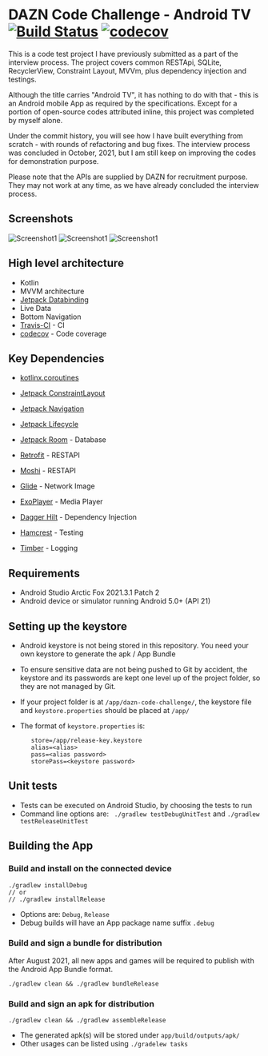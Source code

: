 # DAZN Code Challenge - Android TV [![Build Status](https://app.travis-ci.com/ryanwong-uk/dazn-code-challenge.svg?branch=main)](https://app.travis-ci.com/ryanwong-uk/dazn-code-challenge) [![codecov](https://codecov.io/gh/ryanwong-uk/dazn-code-challenge/branch/main/graph/badge.svg?token=YK2DNKYBRO)](https://codecov.io/gh/ryanwong-uk/dazn-code-challenge)

This is a code test project I have previously submitted as a part of the interview process. The
project covers common RESTApi, SQLite, RecyclerView, Constraint Layout, MVVm, plus dependency
injection and testings.

Although the title carries "Android TV", it has nothing to do with that - this is an Android mobile
App as required by the specifications. Except for a portion of open-source codes attributed inline,
this project was completed by myself alone.

Under the commit history, you will see how I have built everything from scratch - with rounds of
refactoring and bug fixes. The interview process was concluded in October, 2021, but I am still keep
on improving the codes for demonstration purpose.

Please note that the APIs are supplied by DAZN for recruitment purpose. They may not work at any
time, as we have already concluded the interview process.

## Screenshots

![Screenshot1](screenshots/screen0.png) ![Screenshot1](screenshots/screen1.png) ![Screenshot1](screenshots/screen2.png)

## High level architecture

* Kotlin
* MVVM architecture
* [Jetpack Databinding](https://developer.android.com/jetpack/androidx/releases/databinding)
* Live Data
* Bottom Navigation
* [Travis-CI](https://travis-ci.org/) - CI
* [codecov](https://codecov.io/) - Code coverage

## Key Dependencies

* [kotlinx.coroutines](https://github.com/Kotlin/kotlinx.coroutines)
* [Jetpack ConstraintLayout](https://developer.android.com/jetpack/androidx/releases/constraintlayout)
* [Jetpack Navigation](https://developer.android.com/jetpack/androidx/releases/navigation)
* [Jetpack Lifecycle](https://developer.android.com/jetpack/androidx/releases/lifecycle)
* [Jetpack Room](https://developer.android.com/jetpack/androidx/releases/room) - Database

* [Retrofit](https://square.github.io/retrofit/) - RESTAPI
* [Moshi](https://github.com/square/moshi) - RESTAPI
* [Glide](https://github.com/bumptech/glide) - Network Image
* [ExoPlayer](https://github.com/google/ExoPlayer) - Media Player
* [Dagger Hilt](https://dagger.dev/hilt/) - Dependency Injection
* [Hamcrest](http://hamcrest.org/JavaHamcrest/) - Testing
* [Timber](https://github.com/JakeWharton/timber) - Logging

## Requirements

* Android Studio Arctic Fox 2021.3.1 Patch 2
* Android device or simulator running Android 5.0+ (API 21)

## Setting up the keystore

* Android keystore is not being stored in this repository. You need your own keystore to generate
  the apk / App Bundle

* To ensure sensitive data are not being pushed to Git by accident, the keystore and its passwords
  are kept one level up of the project folder, so they are not managed by Git.

* If your project folder is at `/app/dazn-code-challenge/`, the keystore file
  and `keystore.properties` should be placed at `/app/`

* The format of `keystore.properties` is:
  ```
     store=/app/release-key.keystore
     alias=<alias>
     pass=<alias password>
     storePass=<keystore password>
  ```

## Unit tests

* Tests can be executed on Android Studio, by choosing the tests to run
* Command line options are: ` ./gradlew testDebugUnitTest` and `./gradlew testReleaseUnitTest`

## Building the App

### Build and install on the connected device

   ```
   ./gradlew installDebug
   // or
   // ./gradlew installRelease
   ```

* Options are: `Debug`, `Release`
* Debug builds will have an App package name suffix `.debug`

### Build and sign a bundle for distribution

After August 2021, all new apps and games will be required to publish with the Android App Bundle
format.

   ```
   ./gradlew clean && ./gradlew bundleRelease
   ```

### Build and sign an apk for distribution

   ```
   ./gradlew clean && ./gradlew assembleRelease
   ```

* The generated apk(s) will be stored under `app/build/outputs/apk/`
* Other usages can be listed using `./gradelew tasks`

